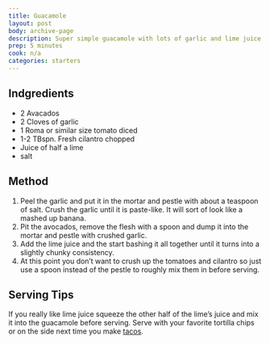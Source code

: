 ```yaml
---
title: Guacamole
layout: post
body: archive-page
description: Super simple guacamole with lots of garlic and lime juice. Make sure to use a <strong>mortar and pestle</strong> on this. It makes a huge difference.	
prep: 5 minutes
cook: n/a
categories: starters
---
```


## Indgredients
- 2 Avacados
- 2 Cloves of garlic 
- 1 Roma or similar size tomato diced
- 1-2 TBspn. Fresh cilantro chopped
- Juice of half a lime
- salt

## Method
1. Peel the garlic and put it in the mortar and pestle with about a  teaspoon of salt. Crush the garlic until it is paste-like. It will sort of look like a mashed up banana.
2. Pit the avocados, remove the flesh with a spoon and dump it into the mortar and pestle with crushed garlic.
3. Add the lime juice and the start bashing it all together until it turns into a slightly chunky consistency.
4. At this point you don’t want to crush up the tomatoes and cilantro so just use a spoon instead of the pestle to roughly mix them in before serving.

## Serving Tips
If you really like lime juice squeeze the other half of the lime’s juice and mix it into the guacamole before serving. Serve with your favorite tortilla chips or on the side next time you make [tacos](/meals/asian-pork-tacos.html). 
